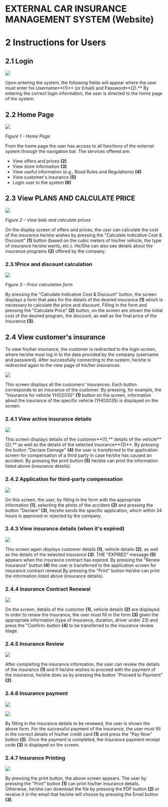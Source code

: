 # EXTERNAL CAR INSURANCE MANAGEMENT SYSTEM (Website)

# 2 Instructions for Users

## 2.1 Login

![](https://drive.google.com/uc?export=view&id=13HhTa6T2oDrOdrkSsphyDExtw-XK_ng_)

Upon entering the system, the following fields will appear where the user must enter his Username**(1)** (or Email) and Password**(2).** By entering the correct login information, the user is directed to the home page of the system.

## 2.2 Home Page

![](RackMultipart20211122-4-1rvvasj_html_50453ba6c2941aa4.png)

_Figure 1 - Home Page_

From the home page the user has access to all functions of the external system through the navigation bar. The services offered are:

- View offers and prices **(2)**
- View store information **(3)**
- View useful information (e.g., Road Rules and Regulations) **(4)**
- View customer&#39;s insurance **(5)**
- Login user to the system **(6)**

## 2.3 View PLANS AND CALCULATE PRICE

![](RackMultipart20211122-4-1rvvasj_html_6ae7c48c7643c50b.png)

_Figure 2 – View bids and calculate prices_

On the display screen of offers and prices, the user can calculate the cost of the insurance he/she wishes by pressing the &quot;Calculate Indicative Cost &amp; Discount&quot; **(1)** button (based on the cubic meters of his/her vehicle, the type of insurance he/she wants, etc.). He/She can also see details about the insurance programs **(2)** offered by the company.

### 2.3.1Price and discount calculation

![](RackMultipart20211122-4-1rvvasj_html_9b6827abf21f1e1b.png)

_Figure 3 – Price calculation form_

By pressing the &quot;Calculate Indicative Cost &amp; Discount&quot; button, the screen displays a form that asks for the details of the desired insurance **(1)** which is necessary to calculate the price and discount. Filling in the form and pressing the &quot;Calculate Price&quot; **(2)** button, on the screen are shown the initial cost of the desired program, the discount, as well as the final price of the insurance **(3)**.

## 2.4 View customer&#39;s insurance

To view his/her insurance, the customer is redirected to the login screen, where he/she must log in to the data provided by the company (username and password). After successfully connecting to the system, he/she is redirected again to the view page of his/her insurances.

![](RackMultipart20211122-4-1rvvasj_html_f465d6770707452e.png)

This screen displays all the customers&#39; insurances. Each button corresponds to an insurance of the customer. By pressing, for example, the &quot;Insurance for vehicle YHO2035&quot; **(1)** button on the screen, information about the insurance of the specific vehicle (YHO2035) is displayed on the screen.

### 2.4.1 View active insurance details

![](RackMultipart20211122-4-1rvvasj_html_c6b4a75e52c61e10.png)

This screen displays details of the customer**(1),** details of the vehicle**(2),** as well as the details of the selected insurance**(3)**. By pressing the button &quot;Declare Damage&quot; **(4)** the user is transferred to the application screen for compensation of a third party in case he/she has caused an accident. By pressing the print button **(5)** he/she can print the information listed above (insurance details).

### 2.4.2 Application for third-party compensation

![](RackMultipart20211122-4-1rvvasj_html_faf87ab3671163ab.png)

On this screen, the user, by filling in the form with the appropriate information **(1)**, selecting the photo of the accident **(2)** and pressing the button &quot;Declare&quot; **(3)**, he/she sends the specific application, which within 24 hours is approved or rejected by the company.

### 2.4.3 View insurance details (when it&#39;s expired)

![](RackMultipart20211122-4-1rvvasj_html_2a9f82072e54620c.png)

This screen again displays customer details **(1)**, vehicle details **(2)**, as well as the details of the selected insurance **(3)**. THE &quot;EXPIRED&quot; message **(5)** appears when the insurance contract has expired. By pressing the &quot;Renew Insurance&quot; button **(4)** the user is transferred to the application screen for insurance contract renewal.By pressing the &quot;Print&quot; button he/she can print the information listed above (insurance details).

### 2.4.4 Insurance Contract Renewal

![](RackMultipart20211122-4-1rvvasj_html_7e4e71ea02eff7a9.png)

On the screen, details of the customer **(1)**, vehicle details **(2)** are displayed. In order to renew the insurance, the user must fill in the form **(3)** given the appropriate information (type of insurance, duration, driver under 23) and press the &quot;Confirm: button **(4)** to be transferred to the insurance review stage.

### 2.4.5 Insurance Review

![](RackMultipart20211122-4-1rvvasj_html_8ccf0b4d30c6dec0.png)

After completing the insurance information, the user can review the details of the insurance **(1)** and if he/she wishes to proceed with the payment of the insurance, he/she does so by pressing the button &quot;Proceed to Payment&quot; **(2)**.

### 2.4.6 Insurance payment

![](RackMultipart20211122-4-1rvvasj_html_13a710b216a70a95.png)

![](RackMultipart20211122-4-1rvvasj_html_35b5e2859a7fa99e.png)

By filling in the insurance details to be renewed, the user is shown the above form. For the successful payment of the insurance, the user must fill in the correct details of his/her credit card **(1)** and press the &quot;Pay Now&quot; button **(2)**. Once the payment is completed, the insurance payment receipt code **(3)** is displayed on the screen.

### 2.4.7 Insurance Printing

![](RackMultipart20211122-4-1rvvasj_html_7aff69386281fdfb.png)

By pressing the print button, the above screen appears. The user by pressing the &quot;Print&quot; button **(1)** can print his/her insurance details. Otherwise, he/she can download the file by pressing the PDF button **(2)** or receive it in the email that he/she will choose by pressing the Email button **(3)**.
